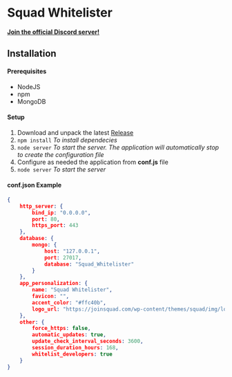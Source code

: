 # Squad Whitelister
[**Join the official Discord server!**](https://discord.com/invite/5hfcjNYdCP)

## Installation
#### Prerequisites
- NodeJS
- npm
- MongoDB

#### Setup
1. Download and unpack the latest [ Release](https://github.com/fantinodavide/Squad_Whitelister/releases "Releases")
2. `npm install` *To install dependecies*
3. `node server` *To start the server. The application will automatically stop to create the configuration file*
4. Configure as needed the application from **conf.js** file
5. `node server` *To start the server*

#### conf.json Example
```json
{
    http_server: {
        bind_ip: "0.0.0.0",
        port: 80,
        https_port: 443
    },
    database: {
        mongo: {
            host: "127.0.0.1",
            port: 27017,
            database: "Squad_Whitelister"
        }
    },
    app_personalization: {
        name: "Squad Whitelister",
        favicon: "",
        accent_color: "#ffc40b",
        logo_url: "https://joinsquad.com/wp-content/themes/squad/img/logo.png"
    },
    other: {
        force_https: false,
        automatic_updates: true,
        update_check_interval_seconds: 3600,
        session_duration_hours: 168,
        whitelist_developers: true
    }
}
```

